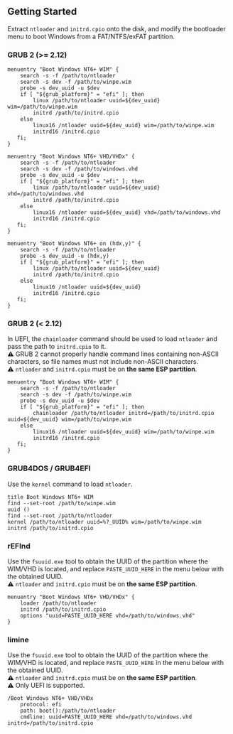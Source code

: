 ## Getting Started

Extract `ntloader` and `initrd.cpio` onto the disk, and modify the bootloader menu to boot Windows from a FAT/NTFS/exFAT partition.  

### GRUB 2 (>= 2.12)
```
menuentry "Boot Windows NT6+ WIM" {
    search -s -f /path/to/ntloader
    search -s dev -f /path/to/winpe.wim
    probe -s dev_uuid -u $dev
    if [ "${grub_platform}" = "efi" ]; then
        linux /path/to/ntloader uuid=${dev_uuid} wim=/path/to/winpe.wim
        initrd /path/to/initrd.cpio
    else
        linux16 /ntloader uuid=${dev_uuid} wim=/path/to/winpe.wim
        initrd16 /initrd.cpio
   fi;
}

menuentry "Boot Windows NT6+ VHD/VHDx" {
    search -s -f /path/to/ntloader
    search -s dev -f /path/to/windows.vhd
    probe -s dev_uuid -u $dev
    if [ "${grub_platform}" = "efi" ]; then
        linux /path/to/ntloader uuid=${dev_uuid} vhd=/path/to/windows.vhd
        initrd /path/to/initrd.cpio
    else
        linux16 /ntloader uuid=${dev_uuid} vhd=/path/to/windows.vhd
        initrd16 /initrd.cpio
   fi;
}

menuentry "Boot Windows NT6+ on (hdx,y)" {
    search -s -f /path/to/ntloader
    probe -s dev_uuid -u (hdx,y)
    if [ "${grub_platform}" = "efi" ]; then
        linux /path/to/ntloader uuid=${dev_uuid}
        initrd /path/to/initrd.cpio
    else
        linux16 /ntloader uuid=${dev_uuid}
        initrd16 /initrd.cpio
   fi;
}
```

<div style="page-break-after: always;"></div>

### GRUB 2 (< 2.12)

In UEFI, the `chainloader` command should be used to load `ntloader` and pass the path to `initrd.cpio` to it.  
:warning: GRUB 2 cannot properly handle command lines containing non-ASCII characters, so file names must not include non-ASCII characters.  
:warning: `ntloader` and `initrd.cpio` must be on **the same ESP partition**.  

```
menuentry "Boot Windows NT6+ WIM" {
    search -s -f /path/to/ntloader
    search -s dev -f /path/to/winpe.wim
    probe -s dev_uuid -u $dev
    if [ "${grub_platform}" = "efi" ]; then
        chainloader /path/to/ntloader initrd=/path/to/initrd.cpio uuid=${dev_uuid} wim=/path/to/winpe.wim
    else
        linux16 /ntloader uuid=${dev_uuid} wim=/path/to/winpe.wim
        initrd16 /initrd.cpio
   fi;
}
```

### GRUB4DOS / GRUB4EFI

Use the `kernel` command to load `ntloader`.

```
title Boot Windows NT6+ WIM
find --set-root /path/to/winpe.wim
uuid ()
find --set-root /path/to/ntloader
kernel /path/to/ntloader uuid=%?_UUID% wim=/path/to/winpe.wim
initrd /path/to/initrd.cpio
```

### rEFInd

Use the `fsuuid.exe` tool to obtain the UUID of the partition where the WIM/VHD is located, and replace `PASTE_UUID_HERE` in the menu below with the obtained UUID.  
:warning: `ntloader` and `initrd.cpio` must be on **the same ESP partition**.  

```
menuentry "Boot Windows NT6+ VHD/VHDx" {
    loader /path/to/ntloader
    initrd /path/to/initrd.cpio
    options "uuid=PASTE_UUID_HERE vhd=/path/to/windows.vhd"
}
```

### limine

Use the `fsuuid.exe` tool to obtain the UUID of the partition where the WIM/VHD is located, and replace `PASTE_UUID_HERE` in the menu below with the obtained UUID.  
:warning: `ntloader` and `initrd.cpio` must be on **the same ESP partition**.  
:warning: Only UEFI is supported.

```
/Boot Windows NT6+ VHD/VHDx
    protocol: efi
    path: boot():/path/to/ntloader
    cmdline: uuid=PASTE_UUID_HERE vhd=/path/to/windows.vhd initrd=/path/to/initrd.cpio
```

<div style="page-break-after: always;"></div>

